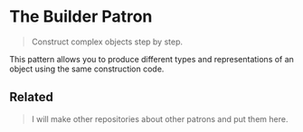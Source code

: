 # The Builder Patron

> Construct complex objects step by step.

This pattern allows you to produce different types and representations of an
object using the same construction code.

## Related

> I will make other repositories about other patrons and put them here.
